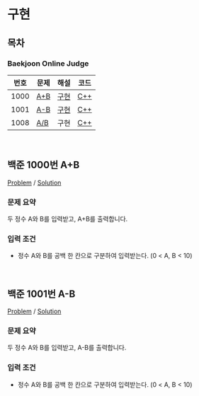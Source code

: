 # 구현

## 목차

### Baekjoon Online Judge

<table>
<thead>
  <tr>
    <th>번호</th>
    <th>문제</th>
    <th>해설</th>
    <th>코드</th>
  </tr>
</thead>
<tbody>
  <!-- 문제번호 순으로 정렬한다. -->
  <!--
  <tr>
    <td>번호</td>
    <td><a href="문제링크">문제제목</a></td>
    <td><a href="해설링크">알고리즘분류</a></td>
    <td><a href="코드링크">C++</a></td>
  </tr>
  -->
  <tr>
    <td>1000</td>
    <td><a href="https://www.acmicpc.net/problem/1000">A+B</a></td>
    <td><a href="#boj1000">구현</a></td>
    <td><a href="boj1000.cpp">C++</a></td>
  </tr>
  <tr>
    <td>1001</td>
    <td><a href="https://www.acmicpc.net/problem/1001">A-B</a></td>
    <td><a href="#boj1001">구현</a></td>
    <td><a href="boj1001.cpp">C++</a></td>
  </tr>
  <tr>
    <td>1008</td>
    <td><a href="https://www.acmicpc.net/problem/1008">A/B</a></td>
    <td><a>구현</a></td>
    <td><a href="boj1008.cpp">C++</a></td>
  </tr>
</tbody>
</table>

<br>

## <a id="boj1000">백준 1000번 A+B</a>

[Problem](https://www.acmicpc.net/problem/1000) / [Solution](boj1000.cpp)

### 문제 요약

두 정수 A와 B를 입력받고, A+B를 출력합니다.

### 입력 조건

- 정수 A와 B를 공백 한 칸으로 구분하여 입력받는다. (0 < A, B < 10)

<br>

## <a id="boj1001">백준 1001번 A-B</a>

[Problem](https://www.acmicpc.net/problem/1001) / [Solution](boj1001.cpp)

### 문제 요약

두 정수 A와 B를 입력받고, A-B를 출력합니다.

### 입력 조건

- 정수 A와 B를 공백 한 칸으로 구분하여 입력받는다. (0 < A, B < 10)
